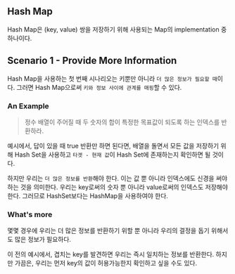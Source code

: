 ## Hash Map

Hash Map은 (key, value) 쌍을 저장하기 위해 사용되는 Map의 implementation 중 하나이다.

## Scenario 1 - Provide More Information

Hash Map을 사용하는 첫 번째 시나리오는 키뿐만 아니라 `더 많은 정보가 필요할 때`이다. 그러면 Hash Map으로써 `키와 정보 사이에 관계를 매핑`할 수 있다.

### An Example

> 정수 배열이 주어질 때 두 숫자의 합이 특정한 목표값이 되도록 하는 인덱스를 반환하라.

예시에서, 답이 있을 때 true 반환만 하면 된다면, 배열을 돌면서 모든 값을 저장하기 위해 Hash Set을 사용하고 `타겟 - 현재 값`이 Hash Set에 존재하는지 확인하면 될 것이다.

하지만 우리는 `더 많은 정보를 반환`해야 한다. 이는 값 뿐 아니라 인덱스에도 신경을 써야 하는 것을 의미한다. 우리는 key로써의 숫자 뿐 아니라 value로써의 인덱스도 저장해야 한다. 그러므로
HashSet보다는 HashMap을 사용하여야 한다.

### What's more

몇몇 경우에 우리는 더 많은 정보를 반환하기 위할 뿐 아니라 우리의 결정을 돕기 위해서도 많은 정보가 필요하다.

이 전의 예시에서, 겹치는 key를 발견하면 우리는 즉시 일치하는 정보를 반환한다. 하지만 가끔은, 우리는 먼저 key의 값이 허용가능한지 확인하고 싶을 수도 있다. 